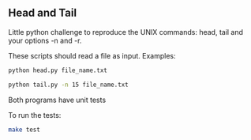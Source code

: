 ## Head and Tail

Little python challenge to reproduce the UNIX commands: head, tail and your
options -n and -r.

These scripts should read a file as input. Examples:

```bash
python head.py file_name.txt
```
```bash
python tail.py -n 15 file_name.txt
```

Both programs have unit tests

To run the tests:

```bash
make test
```
